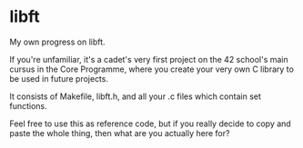 # libft
My own progress on libft.

If you're unfamiliar, it's a cadet's very first project on the 42 school's main cursus in the Core Programme, where you create your very own C library to be used in future projects.

It consists of Makefile, libft.h, and all your .c files which contain set functions.

Feel free to use this as reference code, but if you really decide to copy and paste the whole thing, then what are you actually here for?
